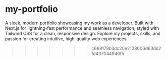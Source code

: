 # my-portfolio
A sleek, modern portfolio showcasing my work as a developer. Built with Next.js for lightning-fast performance and seamless navigation, styled with Tailwind CSS for a clean, responsive design. Explore my projects, skills, and passion for creating intuitive, high-quality web experiences.
>>>>>>> c698179b3dc20e2128606d63dd2fd437044940f5
